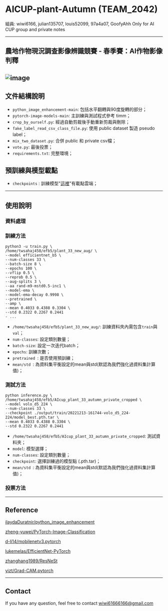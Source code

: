# AICUP-plant-Autumn (TEAM_2042)
組員: wiwi6166, julian135707, louis52099, 97a4a07, GoofyAhh
Only for AI CUP group and private notes

---
## 農地作物現況調查影像辨識競賽 - 春季賽：AI作物影像判釋
![image](https://imgur.com/lsnkVY5.jpeg)
---

## 文件結構說明

- `python_image_enhancement-main`: 包括水平翻轉與90度旋轉的部分；
- `pytorch-image-models-main`: 主訓練與測試程式參考 timm；
- `crop_by_ourself.py`: 經過自動剪裁後手動重新剪裁與刪除；
- `fake_label_read_csv_class_file.py`: 使用 public dataset 製造 pseudo label；
- `mix_two_dataset.py`: 合併 public 和 private csv檔；
- `vote.py`: 最後投票；
- `requirements.txt`: 完整環境；

## 預訓練與模型載點

- `checkpoints` : 訓練模型"[這裡](https://drive.google.com/drive/u/4/folders/1_YqlrD4gkr5OvOByk1wyxKUIuB6mG8Qg)"有載點雲端；

---


## 使用說明

### 資料處理

### 訓練方法
```
python3 -u train.py \
/home/twsahaj458/efb5/plant_33_new_aug/ \
--model efficientnet_b5 \
--num-classes 33 \
--batch-size 8 \
--epochs 100 \
--vflip 0.5 \
--reprob 0.5 \
--aug-splits 3 \
--aa rand-m9-mstd0.5-inc1 \
--model-ema \
--model-ema-decay 0.9998 \
--pretrained \
--amp \
--mean 0.4033 0.4388 0.3304 \
--std 0.2322 0.2267 0.2441
- ...
```
- `/home/twsahaj458/efb5/plant_33_new_aug/`: 訓練資料夾內需包含`train`與`val`；
- `num-classes`: 設定類別數量；
- `batch-size`: 設定一次迭代batch；
- `epochs`: 訓練次數；
- `pretrained `: 是否使用預訓練；
- `mean/std `: 為資料集平衡設定的mean與std(默認為我們強化過資料集計算值)；


### 測試方法

```
python inference.py \
/home/twsahaj458/efb5/AIcup_plant_33_autumn_private_cropped \
--model volo_d5_224 \
--num-classes 33 \
--checkpoint ./output/train/20221213-161744-volo_d5_224-224/model_best.pth.tar \
--mean 0.4033 0.4388 0.3304 \
--std 0.2322 0.2267 0.2441
```
- `/home/twsahaj458/efb5/AIcup_plant_33_autumn_private_cropped`: 測試資料夾；
- `model`: 模型選擇；
- `num-classes`: 設定類別數量；
- `checkpoint`: 選擇訓練過的模型點 (.pth.tar)；
- `mean/std `: 為資料集平衡設定的mean與std(默認為我們強化過資料集計算值)；


### 投票方法



---

## Reference

[ilaydaDuratnir/python_image_enhancement](https://github.com/ilaydaDuratnir/python_image_enhancement)

[zheng-yuwei/PyTorch-Image-Classification](https://github.com/zheng-yuwei/PyTorch-Image-Classification)

[d-li14/mobilenetv3.pytorch](https://github.com/d-li14/mobilenetv3.pytorch)

[lukemelas/EfficientNet-PyTorch](https://github.com/lukemelas/EfficientNet-PyTorch)

[zhanghang1989/ResNeSt](https://github.com/zhanghang1989/ResNeSt)

[yizt/Grad-CAM.pytorch](https://github.com/yizt/Grad-CAM.pytorch)

---
## Contact
If you have any question, feel free to contact wiwi61666166@gmail.com


